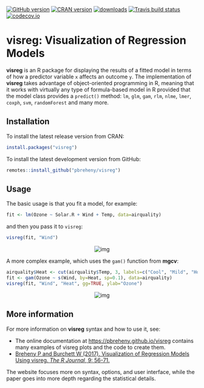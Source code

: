 [![GitHub version](https://img.shields.io/endpoint?url=https://raw.githubusercontent.com/pbreheny/visreg/master/.version.json&style=flat&logo=github)](https://github.com/pbreheny/visreg)
[![CRAN version](https://img.shields.io/cran/v/visreg?logo=R)](https://cran.r-project.org/package=visreg)
[![downloads](http://cranlogs.r-pkg.org/badges/visreg)](https://cran.r-project.org/package=visreg)
[![Travis build status](https://api.travis-ci.org/pbreheny/visreg.svg?branch=master)](https://travis-ci.org/pbreheny/visreg)
[![codecov.io](https://codecov.io/github/pbreheny/visreg/coverage.svg?branch=master)](https://codecov.io/github/pbreheny/visreg?branch=master)

# visreg: Visualization of Regression Models

**visreg** is an R package for displaying the results of a fitted model in terms of how a predictor variable `x` affects an outcome `y`.  The implementation of **visreg** takes advantage of object-oriented programming in R, meaning that it works with virtually any type of formula-based model in R provided that the model class provides a `predict()` method:  `lm`, `glm`, `gam`, `rlm`, `nlme`, `lmer`, `coxph`, `svm`, `randomForest` and many more.

## Installation

To install the latest release version from CRAN:

```r
install.packages("visreg")
```

To install the latest development version from GitHub:

```r
remotes::install_github("pbreheny/visreg")
```

## Usage

The basic usage is that you fit a model, for example:

```r
fit <- lm(Ozone ~ Solar.R + Wind + Temp, data=airquality)
```

and then you pass it to `visreg`:

```r
visreg(fit, "Wind")
```

<p align="center">
<img alt="img" src="https://pbreheny.github.io/visreg/articles/web/index_files/figure-html/unnamed-chunk-3-1.png">
</p>

A more complex example, which uses the `gam()` function from **mgcv**:

```r
airquality$Heat <- cut(airquality$Temp, 3, labels=c("Cool", "Mild", "Hot"))
fit <- gam(Ozone ~ s(Wind, by=Heat, sp=0.1), data=airquality)
visreg(fit, "Wind", "Heat", gg=TRUE, ylab="Ozone")
```

<p align="center">
<img alt="img" src="https://pbreheny.github.io/visreg/articles/web/index_files/figure-html/unnamed-chunk-4-1.png" style="margin:auto;">
</p>

## More information

For more information on **visreg** syntax and how to use it, see:

* The online documentation at <https://pbreheny.github.io/visreg> contains many examples of visreg plots and the code to create them.
* [Breheny P and Burchett W (2017).  Visualization of Regression Models Using visreg. *The R Journal*, 9: 56-71.](https://journal.r-project.org/archive/2017/RJ-2017-046/index.html)

The website focuses more on syntax, options, and user interface, while the paper goes into more depth regarding the statistical details.
